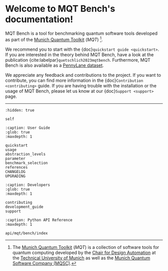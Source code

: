 # Welcome to MQT Bench's documentation!

MQT Bench is a tool for benchmarking quantum software tools developed as part of the [Munich Quantum Toolkit](https://mqt.readthedocs.io) (_MQT_) [^footnote-1].

We recommend you to start with the {doc}`quickstart guide <quickstart>`.
If you are interested in the theory behind MQT Bench, have a look at the publication {cite:labelpar}`quetschlich2023mqtbench`.
Furthermore, MQT Bench is also available as a [PennyLane dataset](https://pennylane.ai/datasets/single-dataset/mqt-bench).

We appreciate any feedback and contributions to the project. If you want to contribute, you can find more information in the {doc}`Contribution <contributing>` guide. If you are having trouble with the installation or the usage of MQT Bench, please let us know at our {doc}`Support <support>` page.

[^footnote-1]:
    The [Munich Quantum Toolkit](https://mqt.readthedocs.io/) (_MQT_) is a collection of software tools
    for quantum computing developed by the
    [Chair for Design Automation](https://www.cda.cit.tum.de/) at the
    [Technical University of Munich](https://www.tum.de/) as well as the
    [Munich Quantum Software Company (MQSC)](https://munichquantum.software).

---

```{toctree}
:hidden: true

self
```

```{toctree}
:caption: User Guide
:glob: true
:maxdepth: 1

quickstart
usage
abstraction_levels
parameter
benchmark_selection
references
CHANGELOG
UPGRADING
```

```{toctree}
:caption: Developers
:glob: true
:maxdepth: 1

contributing
development_guide
support
```

```{toctree}
:caption: Python API Reference
:maxdepth: 1

api/mqt/bench/index
```

